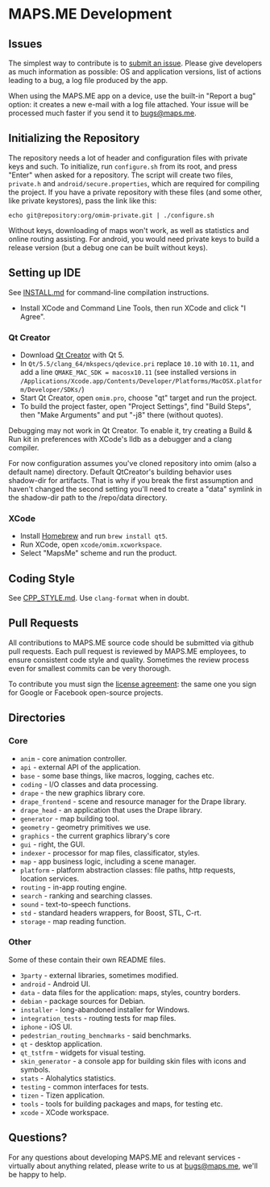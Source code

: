 # MAPS.ME Development

## Issues

The simplest way to contribute is to [submit an issue](https://github.com/mapsme/omim/issues).
Please give developers as much information as possible: OS and application versions,
list of actions leading to a bug, a log file produced by the app.

When using the MAPS.ME app on a device, use the built-in "Report a bug" option:
it creates a new e-mail with a log file attached. Your issue will be processed much
faster if you send it to bugs@maps.me.

## Initializing the Repository

The repository needs a lot of header and configuration files with private keys and such.
To initialize, run `configure.sh` from its root, and press "Enter" when asked for a
repository. The script will create two files, `private.h` and `android/secure.properties`,
which are required for compiling the project. If you have a private repository with
these files (and some other, like private keystores), pass the link like this:

    echo git@repository:org/omim-private.git | ./configure.sh

Without keys, downloading of maps won't work, as well as statistics and online routing
assisting. For android, you would need private keys to build a release version (but
a debug one can be built without keys).

## Setting up IDE

See [INSTALL.md](INSTALL.md) for command-line compilation instructions.

* Install XCode and Command Line Tools, then run XCode and click "I Agree".

### Qt Creator

* Download [Qt Creator](http://www.qt.io/download-open-source/) with Qt 5.
* In `Qt/5.5/clang_64/mkspecs/qdevice.pri` replace `10.10` with `10.11`, and
    add a line `QMAKE_MAC_SDK = macosx10.11` (see installed versions in
    `/Applications/Xcode.app/Contents/Developer/Platforms/MacOSX.platform/Developer/SDKs/`)
* Start Qt Creator, open `omim.pro`, choose "qt" target and run the project.
* To build the project faster, open "Project Settings", find "Build Steps", then
    "Make Arguments" and put "-j8" there (without quotes).

Debugging may not work in Qt Creator. To enable it, try creating a Build & Run kit in
preferences with XCode's lldb as a debugger and a clang compiler.

For now configuration assumes you've cloned repository into omim (also a default name) directory.
Default QtCreator's building behavior uses shadow-dir for artifacts. That is why if you break the first assumption
and haven't changed the second setting you'll need to create a "data" symlink in the shadow-dir path
to the /repo/data directory.

### XCode

* Install [Homebrew](http://brew.sh/) and run `brew install qt5`.
* Run XCode, open `xcode/omim.xcworkspace`.
* Select "MapsMe" scheme and run the product.

## Coding Style

See [CPP_STYLE.md](CPP_STYLE.md). Use `clang-format` when in doubt.

## Pull Requests

All contributions to MAPS.ME source code should be submitted via github pull requests.
Each pull request is reviewed by MAPS.ME employees, to ensure consistent code style
and quality. Sometimes the review process even for smallest commits can be
very thorough.

To contribute you must sign the [license agreement](CLA.md): the same one you
sign for Google or Facebook open-source projects.

## Directories

### Core

* `anim` - core animation controller.
* `api` - external API of the application.
* `base` - some base things, like macros, logging, caches etc.
* `coding` - I/O classes and data processing.
* `drape` - the new graphics library core.
* `drape_frontend` - scene and resource manager for the Drape library.
* `drape_head` - an application that uses the Drape library.
* `generator` - map building tool.
* `geometry` - geometry primitives we use.
* `graphics` - the current graphics library's core
* `gui` - right, the GUI.
* `indexer` - processor for map files, classificator, styles.
* `map` - app business logic, including a scene manager.
* `platform` - platform abstraction classes: file paths, http requests, location services.
* `routing` - in-app routing engine.
* `search` - ranking and searching classes.
* `sound` - text-to-speech functions.
* `std` - standard headers wrappers, for Boost, STL, C-rt.
* `storage` - map reading function.

### Other

Some of these contain their own README files.

* `3party` - external libraries, sometimes modified.
* `android` - Android UI.
* `data` - data files for the application: maps, styles, country borders.
* `debian` - package sources for Debian.
* `installer` - long-abandoned installer for Windows.
* `integration_tests` - routing tests for map files.
* `iphone` - iOS UI.
* `pedestrian_routing_benchmarks` - said benchmarks.
* `qt` - desktop application.
* `qt_tstfrm` - widgets for visual testing.
* `skin_generator` - a console app for building skin files with icons and symbols.
* `stats` - Alohalytics statistics.
* `testing` - common interfaces for tests.
* `tizen` - Tizen application.
* `tools` - tools for building packages and maps, for testing etc.
* `xcode` - XCode workspace.

## Questions?

For any questions about developing MAPS.ME and relevant services - virtually about anything related,
please write to us at bugs@maps.me, we'll be happy to help.
